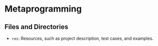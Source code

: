 # Metaprogramming

## Files and Directories
* `res`: Resources, such as project description, test cases, and examples.
